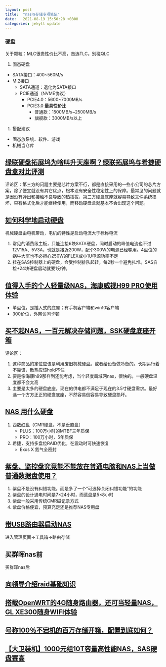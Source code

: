 ```yaml
---
layout: post
title:  "nas与存储专项笔记"
date:   2021-08-19 15:50:28 +0800
categories: jekyll update
---
```




### 硬盘
关于颗粒：MLC很贵性价比不高，首选TLC，别碰QLC
1. 固态硬盘
+ SATA接口：400~560M/s
+ M.2接口
	+ SATA通道：退化为SATA接口
	+ PCIE通道（NVME协议）
		+ PCIE4.0：5600~7000MB/s
		+ PCIE3.0 **最具性价比**
			+ 普通款：1500MB/s~2500MB/s
			+ 旗舰款：3000MB/s以上
1. 搭配建议
+ 固态放系统、软件、游戏
+ 机械当仓库

## [绿联硬盘拓展坞为啥叫升天座啊？绿联拓展坞与希捷硬盘盒对比评测](https://www.bilibili.com/medialist/play/ml1350003812/BV13P4y1h7yA)
评论区：第三方的问题主要是芯片方案不行，都是直接采用的一些小公司的芯片方案，除了便宜就没有其它优点，根本没有安全性稳定性上的保障。最常见的问题就是因没有弹出和接触不良导致的热插拔，第三方硬盘底座就容易导致文件系统损坏，只有格式化后才能继续使用，而移动硬盘盒就基本不会出现这个问题。

## [如何科学地启动硬盘](https://www.bilibili.com/medialist/play/ml1350003812/BV1z7411T7dY)
机械硬盘由电机带动，电机的特性是启动电流大于标称电流
1. 常见的消费级主板，只能连接6块SATA硬盘，同时启动的峰值电流也不过12V15A、5V3A，也就是接近200W，配个300W的电源已经够用。4盘位的蜗牛大军也不必担心250W的FLEX或小1U电源功率不足
1. 挂在SAS控制器上的硬盘，会受控制排队起转，每2秒一个避免扎堆。SAS自检+24块硬盘启动就要1分钟。

## [值得入手的个人轻量级NAS，海康威视H99 PRO使用体验](https://www.bilibili.com/medialist/play/ml1350003812/BV1ZQ4y1h7Fe)
+ 单盘位，是插入式的底座；有手机客户端和win10客户端
+ 300价位，外网访问卡顿

## [买不起NAS，一百元解决存储问题，SSK硬盘底座开箱](https://www.bilibili.com/medialist/play/ml1350003812/BV1uq4y1S7y7)
评论区：
1. 这种商品的定位应该是利用废旧机械硬盘。或者给设备做冷备的。长期运行着不靠谱，散热应该hold不住
1. 要是像海康h99那样到还能考虑，当个轻度局域网nas，很快的。一般硬盘温度都不会太高
1. 主要是太多的硬盘底座，现在的供电都不满足于现在的3.5寸硬盘需求。最好选一个方方正正的硬盘底座，不然容易倒容易导致硬盘损坏。

## [NAS 用什么硬盘](https://www.bilibili.com/medialist/play/watchlater/BV1C44y1Y74K)
1. 西数红盘（CMR硬盘，不是垂直盘）
	+ PLUS：100万小时的MTBF三年质保
	+ PRO：100万小时，5年质保
1. 希捷，支持多盘位RAID优化，在震动时可快速恢复
	+ Exos X 氦气全密封

## [紫盘、监控盘究竟能不能放在普通电脑和NAS上当做普通数据盘使用？](https://www.bilibili.com/medialist/play/watchlater/BV1944y1h77r)
1. 紫盘不是没有纠错功能，而是多了一个“可选择关闭纠错功能”的功能
1. 紫盘的设计通电时间是7×24小时，而蓝盘是5×8小时
1. 紫盘一般采用传统CMR磁记录方式
1. 紫盘价格便宜，预算充足还是推荐NAS专用盘

## [带USB路由器启动NAS](https://www.bilibili.com/video/BV1Ug411c7eJ)
进入管理页面->工具箱->路由存储

买群晖nas前
---
买群晖nas后

## [向领导介绍raid基础知识](https://www.bilibili.com/medialist/play/ml1401654412/BV1VJ411s7T5?oid=80240051&otype=2)

## [搭载OpenWRT的4G随身路由器，还可当轻量NAS，GL XE300随身WIFI体验](https://www.bilibili.com/video/BV1JZ4y197BH)

## [号称100％不宕机的百万存储开箱，配置到底如何？](https://www.bilibili.com/medialist/play/watchlater/BV1X34y1X7t6)

## [【大卫装机】1000元组10T容量高性能NAS，SAS硬盘赛高](https://www.bilibili.com/medialist/play/watchlater/BV1iP4y1V7oi)

## []()

## []()
